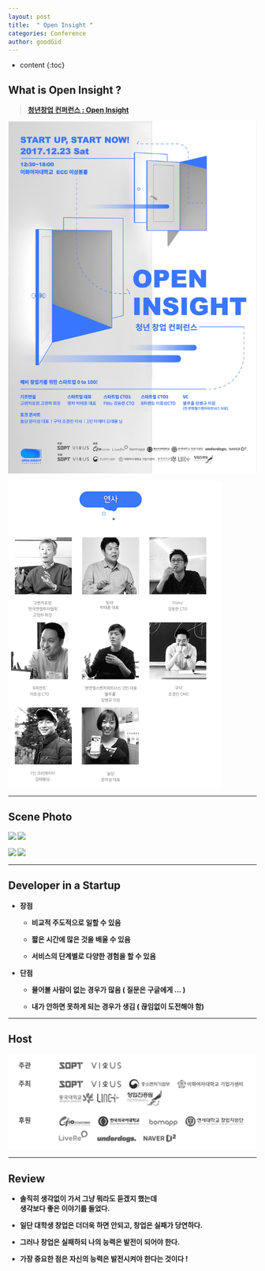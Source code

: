 ```yaml
---
layout: post
title:  " Open Insight "
categories: Conference
author: goodGid
---
```

* content
{:toc}


## What is Open Insight ?

> <b>[청년창업 컨퍼런스 : Open Insight](https://onoffmix.com/event/122023)<b>




![](/assets/img/conference/open_insight_1.png)






![](/assets/img/conference/open_insight_2.png)



---

## Scene Photo


![](/assets/img/conference/open_insight_3.png)
![](/assets/img/conference/open_insight_4.png)




![](/assets/img/conference/open_insight_5.png)
![](/assets/img/conference/open_insight_6.png)



---
## Developer in a Startup

* 장점
	* 비교적 주도적으로 일할 수 있음

	* 짧은 시간에 많은 것을 배울 수 있음

	* 서비스의 단계별로 다양한 경험을 할 수 있음

* 단점
	* 물어볼 사람이 없는 경우가 많음 ( 질문은 구글에게 ... )

	* 내가 안하면 못하게 되는 경우가 생김 ( 끊임없이 도전해야 함)

---

## Host


![](/assets/img/conference/open_insight_7.png)


---

## Review

* 솔직히 생각없이 가서 그냥 뭐라도 듣겠지 했는데 <br> 생각보다 좋은 이야기를 들었다.

* 일단 대학생 창업은 더더욱 하면 안되고, 창업은 실패가 당연하다.

* 그러나 창업은 실패하되 나의 능력은 발전이 되어야 한다.

* 가장 중요한 점은 자신의 능력은 발전시켜야 한다는 것이다 !
